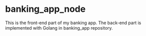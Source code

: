 # banking_app_node

This is the front-end part of my banking app. The back-end part is implemented with Golang in banking_app repository.